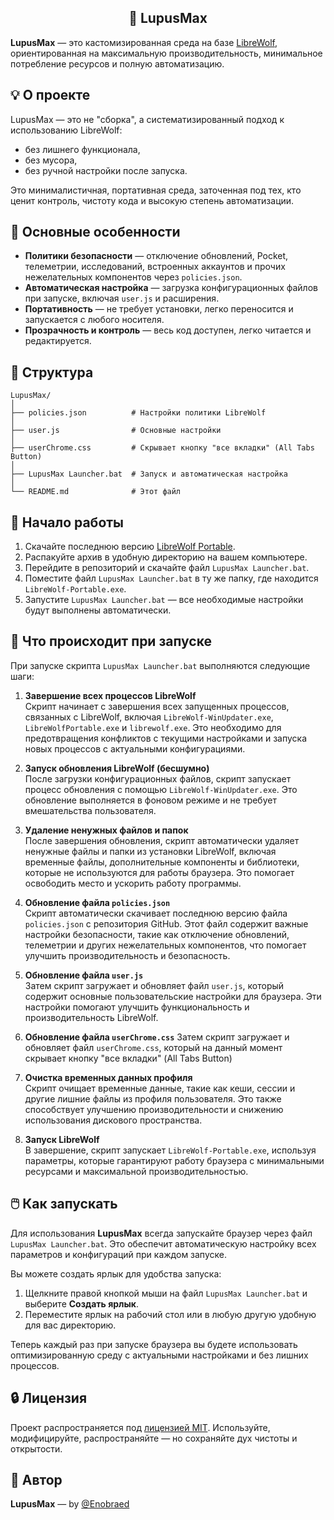 <h2 align="center">🐺 LupusMax</h2>

**LupusMax** — это кастомизированная среда на базе [LibreWolf](https://librewolf.net/), ориентированная на максимальную производительность, минимальное потребление ресурсов и полную автоматизацию.

## 💡 О проекте

LupusMax — это не "сборка", а систематизированный подход к использованию LibreWolf:

- без лишнего функционала,
- без мусора,
- без ручной настройки после запуска.

Это минималистичная, портативная среда, заточенная под тех, кто ценит контроль, чистоту кода и высокую степень автоматизации.

## 🔧 Основные особенности

- **Политики безопасности** — отключение обновлений, Pocket, телеметрии, исследований, встроенных аккаунтов и прочих нежелательных компонентов через `policies.json`.
- **Автоматическая настройка** — загрузка конфигурационных файлов при запуске, включая `user.js` и расширения.
- **Портативность** — не требует установки, легко переносится и запускается с любого носителя.
- **Прозрачность и контроль** — весь код доступен, легко читается и редактируется.

## 📁 Структура

```
LupusMax/
│
├── policies.json          # Настройки политики LibreWolf
│
├── user.js                # Основные настройки
│
├── userChrome.css         # Скрывает кнопку "все вкладки" (All Tabs Button)
│
├── LupusMax Launcher.bat  # Запуск и автоматическая настройка
│
└── README.md              # Этот файл
```

## 🚀 Начало работы

1. Скачайте последнюю версию [LibreWolf Portable](https://librewolf.net/installation/windows/#portable-version).
2. Распакуйте архив в удобную директорию на вашем компьютере.
3. Перейдите в репозиторий и скачайте файл `LupusMax Launcher.bat`.
4. Поместите файл `LupusMax Launcher.bat` в ту же папку, где находится `LibreWolf-Portable.exe`.
5. Запустите `LupusMax Launcher.bat` — все необходимые настройки будут выполнены автоматически.

## 🔄 Что происходит при запуске

При запуске скрипта `LupusMax Launcher.bat` выполняются следующие шаги:

1. **Завершение всех процессов LibreWolf**  
   Скрипт начинает с завершения всех запущенных процессов, связанных с LibreWolf, включая `LibreWolf-WinUpdater.exe`, `LibreWolfPortable.exe` и `librewolf.exe`. Это необходимо для предотвращения конфликтов с текущими настройками и запуска новых процессов с актуальными конфигурациями.

2. **Запуск обновления LibreWolf (бесшумно)**  
   После загрузки конфигурационных файлов, скрипт запускает процесс обновления с помощью `LibreWolf-WinUpdater.exe`. Это обновление выполняется в фоновом режиме и не требует вмешательства пользователя.

3. **Удаление ненужных файлов и папок**  
   После завершения обновления, скрипт автоматически удаляет ненужные файлы и папки из установки LibreWolf, включая временные файлы, дополнительные компоненты и библиотеки, которые не используются для работы браузера. Это помогает освободить место и ускорить работу программы.

4. **Обновление файла `policies.json`**  
   Скрипт автоматически скачивает последнюю версию файла `policies.json` с репозитория GitHub. Этот файл содержит важные настройки безопасности, такие как отключение обновлений, телеметрии и других нежелательных компонентов, что помогает улучшить производительность и безопасность.

5. **Обновление файла `user.js`**  
   Затем скрипт загружает и обновляет файл `user.js`, который содержит основные пользовательские настройки для браузера. Эти настройки помогают улучшить функциональность и производительность LibreWolf.
   
6. **Обновление файла `userChrome.css`**
   Затем скрипт загружает и обновляет файл `userChrome.css`, который на данный момент скрывает кнопку "все вкладки" (All Tabs Button)

7. **Очистка временных данных профиля**  
   Скрипт очищает временные данные, такие как кеши, сессии и другие лишние файлы из профиля пользователя. Это также способствует улучшению производительности и снижению использования дискового пространства.

8. **Запуск LibreWolf**  
   В завершение, скрипт запускает `LibreWolf-Portable.exe`, используя параметры, которые гарантируют работу браузера с минимальными ресурсами и максимальной производительностью.

## 🖱️ Как запускать

Для использования **LupusMax** всегда запускайте браузер через файл `LupusMax Launcher.bat`. Это обеспечит автоматическую настройку всех параметров и конфигураций при каждом запуске.

Вы можете создать ярлык для удобства запуска:

1. Щелкните правой кнопкой мыши на файл `LupusMax Launcher.bat` и выберите **Создать ярлык**.
2. Переместите ярлык на рабочий стол или в любую другую удобную для вас директорию.

Теперь каждый раз при запуске браузера вы будете использовать оптимизированную среду с актуальными настройками и без лишних процессов.

## 🔒 Лицензия

Проект распространяется под [лицензией MIT](LICENSE). Используйте, модифицируйте, распространяйте — но сохраняйте дух чистоты и открытости.

## 👤 Автор

**LupusMax** — by [@Enobraed](https://github.com/Enobraed)
